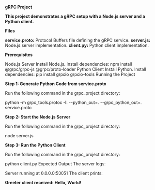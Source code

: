 **gRPC Project**

**This project demonstrates a gRPC setup with a Node.js server and a Python client.**

**Files**

**service.proto:** Protocol Buffers file defining the gRPC service.
**server.js:** Node.js server implementation.
**client.py:** Python client implementation.

**Prerequisites**

Node.js Server
Install Node.js.
Install dependencies:
npm install @grpc/grpc-js @grpc/proto-loader
Python Client
Install Python.
Install dependencies:
pip install grpcio grpcio-tools
Running the Project


**Step 1: Generate Python Code from service.proto**

Run the following command in the grpc_project directory:

python -m grpc_tools.protoc -I. --python_out=. --grpc_python_out=. service.proto

**Step 2: Start the Node.js Server**

Run the following command in the grpc_project directory:

node server.js

**Step 3: Run the Python Client**

Run the following command in the grpc_project directory:

python client.py
Expected Output
The server logs:

Server running at 0.0.0.0:50051
The client prints:

**Greeter client received: Hello, World!**
